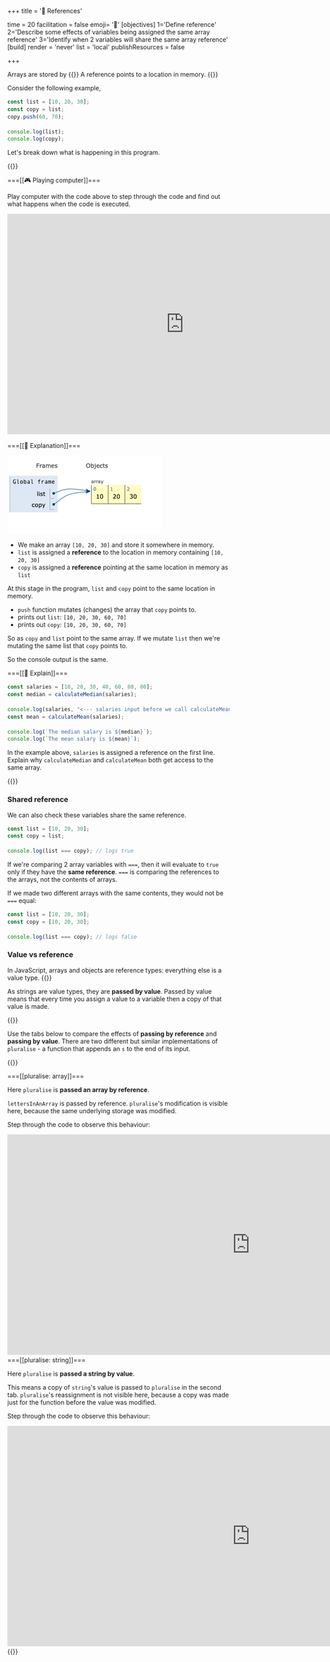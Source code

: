 +++
title = '🏤 References'

time = 20
facilitation = false
emoji= '🧩'
[objectives]
    1='Define reference'
    2='Describe some effects of variables being assigned the same array reference'
    3='Identify when 2 variables will share the same array reference'
[build]
  render = 'never'
  list = 'local'
  publishResources = false

+++

Arrays are stored by {{<tooltip title="reference">}}
A reference points to a location in memory.
{{</tooltip>}}

Consider the following example,

```js
const list = [10, 20, 30];
const copy = list;
copy.push(60, 70);

console.log(list);
console.log(copy);
```

Let's break down what is happening in this program.

{{<tabs name="References">}}

===[[🎮 Playing computer]]===

Play computer with the code above to step through the code and find out what happens when the code is executed.

<iframe title="playing-computer-reference "width="800" height="500" frameborder="0" src="https://pythontutor.com/iframe-embed.html#code=const%20list%20%3D%20%5B10,%2020,%2030%5D%3B%0Aconst%20copy%20%3D%20list%3B%0Acopy.push%2860,%2070%29%3B%0A%0Aconsole.log%28list%29%3B%0Aconsole.log%28copy%29%3B&codeDivHeight=400&codeDivWidth=350&cumulative=false&curInstr=0&heapPrimitives=nevernest&origin=opt-frontend.js&py=js&rawInputLstJSON=%5B%5D&textReferences=false"> </iframe>

===[[📜 Explanation]]===

![point-to-array](point-to-array.png)

- We make an array `[10, 20, 30]` and store it somewhere in memory.
- `list` is assigned a **reference** to the location in memory containing `[10, 20, 30]`
- `copy` is assigned a **reference** pointing at the same location in memory as `list`

At this stage in the program, `list` and `copy` point to the same location in memory.

- `push` function mutates (changes) the array that `copy` points to.
- prints out `list`: `[10, 20, 30, 60, 70]`
- prints out `copy`: `[10, 20, 30, 60, 70]`

So as `copy` and `list` point to the same array.
If we mutate `list` then we're mutating the same list that `copy` points to.

So the console output is the same.

===[[🧠 Explain]]===

```js {linenos=table,hl_lines=["4"],linenostart=1}
const salaries = [10, 20, 30, 40, 60, 80, 80];
const median = calculateMedian(salaries);

console.log(salaries, "<--- salaries input before we call calculateMean");
const mean = calculateMean(salaries);

console.log(`The median salary is ${median}`);
console.log(`The mean salary is ${mean}`);
```

In the example above, `salaries` is assigned a reference on the first line.
Explain why `calculateMedian` and `calculateMean` both get access to the same array.

{{</tabs>}}

### Shared reference

We can also check these variables share the same reference.

```js
const list = [10, 20, 30];
const copy = list;

console.log(list === copy); // logs true
```

If we're comparing 2 array variables with `===`, then it will evaluate to `true` only if they have the **same reference**. `===` is comparing the references to the arrays, not the contents of arrays.

If we made two different arrays with the same contents, they would not be `===` equal:

```js
const list = [10, 20, 30];
const copy = [10, 20, 30];

console.log(list === copy); // logs false
```

### Value vs reference

In JavaScript, arrays and objects are reference types: everything else is a value type.
{{<note title="Passing by value" type="note">}}

As strings are value types, they are **passed by value**. Passed by value means that every time you assign a value to a variable then a copy of that value is made.

{{</note>}}

Use the tabs below to compare the effects of **passing by reference** and **passing by value**.
There are two different but similar implementations of `pluralise` - a function that appends an `s` to the end of its input.

{{<tabs>}}

===[[pluralise: array]]===

Here `pluralise` is **passed an array by reference**.

`lettersInAnArray` is passed by reference. `pluralise`'s modification is visible here, because the same underlying storage was modified.

Step through the code to observe this behaviour:

<iframe title="pluralise-array" width="1100" height="500" frameborder="0" src="https://pythontutor.com/iframe-embed.html#code=function%20pluralise%28arr%29%20%7B%0A%20%20arr.push%28%22s%22%29%3B%0A%7D%0Aconst%20lettersInAnArray%20%3D%20%5B%22c%22,%22a%22,%22t%22%5D%3B%0Apluralise%28lettersInAnArray%29%3B%0A%0Aconsole.assert%28lettersInAnArray.length%20%3D%3D%3D%204%29%3B%0Aconsole.assert%28lettersInAnArray%5B3%5D%20%3D%3D%3D%20%22s%22%29%3B&codeDivHeight=400&codeDivWidth=600&cumulative=false&curInstr=0&heapPrimitives=nevernest&origin=opt-frontend.js&py=js&rawInputLstJSON=%5B%5D&textReferences=false"> </iframe>
===[[pluralise: string]]===

Here `pluralise` is **passed a string by value**.

This means a copy of `string`'s value is passed to `pluralise` in the second tab. `pluralise`'s reassignment is not visible here, because a copy was made just for the function before the value was modified.

Step through the code to observe this behaviour:

<iframe title="pluralise-string" width="1100" height="500" frameborder="0" src="https://pythontutor.com/iframe-embed.html#code=function%20pluralise%28str%29%20%7B%0A%20%20str%20%2B%3D%20%22s%22%3B%0A%7D%0Aconst%20string%20%3D%20%22cat%22%3B%0Apluralise%28string%29%3B%0A%0Aconsole.assert%28string.length%20%3D%3D%3D%203%29%3B%0Aconsole.assert%28string%20%3D%3D%3D%20%22cat%22%29%3B&codeDivHeight=400&codeDivWidth=600&cumulative=false&curInstr=0&heapPrimitives=nevernest&origin=opt-frontend.js&py=js&rawInputLstJSON=%5B%5D&textReferences=false"> </iframe>
{{</tabs>}}
